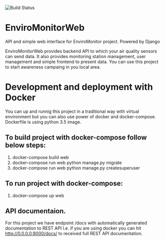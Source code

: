 ![Build Status](https://travis-ci.org/EnviroMonitor/EnviroMonitorWeb.svg?branch=master)

# EnviroMonitorWeb

API and simple web interface for EnviroMonitor project. Powered by Django

EnviroMonitorWeb provides backend API to which your air quality sensors can send data. It also provides monitoring station management, user management and simple frontend to present data. You can use this project to start awareness campaing in you local area.

# Development and deployment with Docker
You can up and runnig this project in a traditional way with virtual environment but you can also use power of docker and docker-compose.
Dockerfile is using python 3.5 image.

## To build project with docker-compose follow below steps:
1. docker-compose build web
2. docker-compose run web python manage.py migrate
3. docker-compose run web python manage.py createsuperuser

## To run project with docker-compose:
1. docker-compose up web

## API documentaion.
For this project we have endpoint /docs with automatically generated documentation to REST API
I.e. if you are using docker you can hit http://0.0.0.0:8000/docs/ to received full REST API documentation.